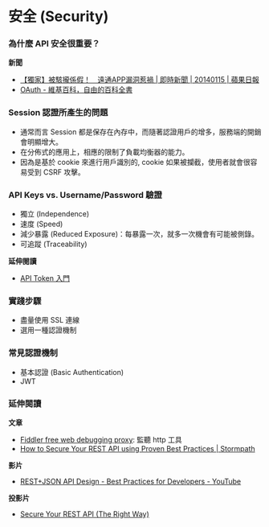 # 安全 (Security)

### 為什麼 API 安全很重要？

**新聞**

* [【獨家】被駭攏係假！　遠通APP漏洞惹禍 | 即時新聞 | 20140115 | 蘋果日報](http://www.appledaily.com.tw/realtimenews/article/new/20140115/327006/)
* [OAuth - 維基百科，自由的百科全書](https://zh.wikipedia.org/wiki/OAuth)

<!-- Apache 防止 DDoS 攻擊 -->

### Session 認證所產生的問題

* 通常而言 Session 都是保存在內存中，而隨著認證用戶的增多，服務端的開銷會明顯增大。
* 在分佈式的應用上，相應的限制了負載均衡器的能力。
* 因為是基於 cookie 來進行用戶識別的, cookie 如果被攔截，使用者就會很容易受到 CSRF 攻擊。

### API Keys vs. Username/Password 驗證

* 獨立 (Independence)
* 速度 (Speed)
* 減少暴露 (Reduced Exposure)：每暴露一次，就多一次機會有可能被側錄。
* 可追蹤 (Traceability)

**延伸閱讀**

* [API Token 入門](https://www.slideshare.net/chickenwu/api-token)

### 實踐步驟

* 盡量使用 SSL 連線
* 選用一種認證機制

### 常見認證機制

* 基本認證 (Basic Authentication)
* JWT

### 延伸閱讀

**文章**

* [Fiddler free web debugging proxy](http://www.telerik.com/fiddler): 監聽 http 工具
* [How to Secure Your REST API using Proven Best Practices | Stormpath](https://stormpath.com/blog/secure-your-rest-api-right-way)

**影片**

* [REST+JSON API Design - Best Practices for Developers - YouTube](https://www.youtube.com/watch?v=hdSrT4yjS1g)

**投影片**

* [Secure Your REST API (The Right Way)](https://www.slideshare.net/stormpath/secure-your-rest-api-the-right-way)
